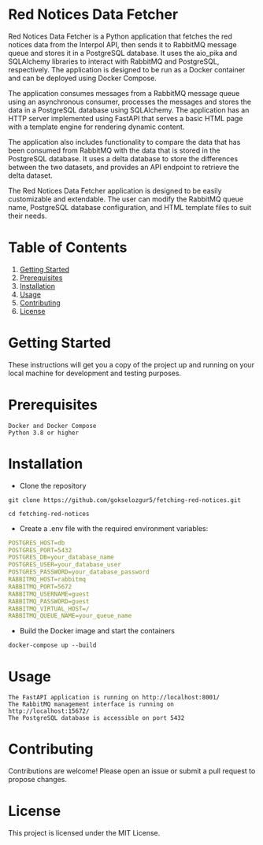 # Red Notices Data Fetcher

Red Notices Data Fetcher is a Python application that fetches the red notices data from the Interpol API, then sends it to RabbitMQ message queue and stores it in a PostgreSQL database. It uses the aio_pika and SQLAlchemy libraries to interact with RabbitMQ and PostgreSQL, respectively. The application is designed to be run as a Docker container and can be deployed using Docker Compose.

The application consumes messages from a RabbitMQ message queue using an asynchronous consumer, processes the messages and stores the data in a PostgreSQL database using SQLAlchemy. The application has an HTTP server implemented using FastAPI that serves a basic HTML page with a template engine for rendering dynamic content.

The application also includes functionality to compare the data that has been consumed from RabbitMQ with the data that is stored in the PostgreSQL database. It uses a delta database to store the differences between the two datasets, and provides an API endpoint to retrieve the delta dataset.

The Red Notices Data Fetcher application is designed to be easily customizable and extendable. The user can modify the RabbitMQ queue name, PostgreSQL database configuration, and HTML template files to suit their needs.

# Table of Contents
1. [Getting Started](#getting-started)
2. [Prerequisites](#prerequisites)
3. [Installation](#installation)
4. [Usage](#usage)
5. [Contributing](#contributing)
6. [License](#license)


# Getting Started

These instructions will get you a copy of the project up and running on your local machine for development and testing purposes.

# Prerequisites

    Docker and Docker Compose
    Python 3.8 or higher

# Installation

- Clone the repository

`git clone https://github.com/gokselozgur5/fetching-red-notices.git`

`cd fetching-red-notices`

- Create a .env file with the required environment variables:

```yaml
POSTGRES_HOST=db
POSTGRES_PORT=5432
POSTGRES_DB=your_database_name
POSTGRES_USER=your_database_user
POSTGRES_PASSWORD=your_database_password
RABBITMQ_HOST=rabbitmq
RABBITMQ_PORT=5672
RABBITMQ_USERNAME=guest
RABBITMQ_PASSWORD=guest
RABBITMQ_VIRTUAL_HOST=/
RABBITMQ_QUEUE_NAME=your_queue_name
```

- Build the Docker image and start the containers

`docker-compose up --build`


# Usage

    The FastAPI application is running on http://localhost:8001/
    The RabbitMQ management interface is running on http://localhost:15672/
    The PostgreSQL database is accessible on port 5432


# Contributing

Contributions are welcome! Please open an issue or submit a pull request to propose changes.

# License

This project is licensed under the MIT License.
